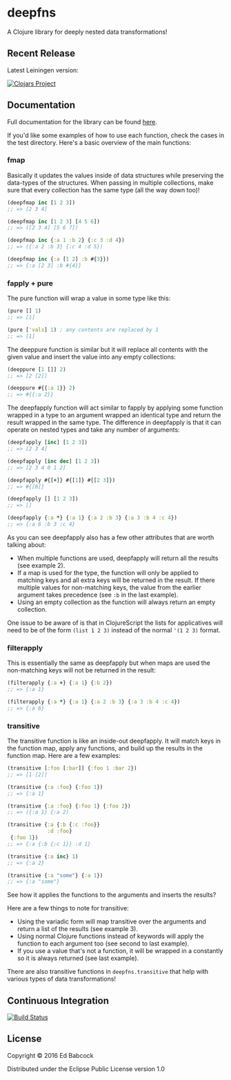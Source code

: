 # deepfns

A Clojure library for deeply nested data transformations!


## Recent Release
Latest Leiningen version:

[![Clojars Project](https://img.shields.io/clojars/v/com.greenyouse/deepfns.svg)](https://clojars.org/com.greenyouse/deepfns)


## Documentation

Full documentation for the library can be found [here](http://greenyouse.github.io/deepfns/index.html).

If you'd like some examples of how to use each function, check the cases
in the test directory. Here's a basic overview of the main functions:


### fmap

Basically it updates the values inside of data structures while
preserving the data-types of the structures. When passing in multiple
collections, make sure that every collection has the same type (all the
way down too)!

``` clj
(deepfmap inc [1 2 3])
;; => [2 3 4]

(deepfmap inc [1 2 3] [4 5 6])
;; => ([2 3 4] [5 6 7])

(deepfmap inc {:a 1 :b 2} {:c 3 :d 4})
;; => ({:a 2 :b 3} {:c 4 :d 5})

(deepfmap inc {:a [1 2] :b #{3}})
;; => {:a [2 3] :b #{4}}
```

### fapply + pure

The pure function will wrap a value in some type like this:

```clj
(pure [] 1) 
;; => [1]

(pure ['vals] 1) ; any contents are replaced by 1
;; => [1]
```

The deeppure function is similar but it will replace all contents with
the given value and insert the value into any empty collections:

```clj
(deeppure [1 []] 2)
;; => [2 [2]]

(deeppure #{{:a 1}} 2)
;; => #{{:a 2}}
```

The deepfapply function will act similar to fapply by applying some
function wrapped in a type to an argument wrapped an identical type and
return the result wrapped in the same type. The difference in deepfapply
is that it can operate on nested types and take any number of arguments:

```clj
(deepfapply [inc] [1 2 3])
;; => [2 3 4]

(deepfapply [inc dec] [1 2 3])
;; => [2 3 4 0 1 2]

(deepfapply #{[+]} #{[1]} #{[2 3]})
;; => #{[6]}

(deepfapply [] [1 2 3])
;; => []

(deepfapply {:a *} {:a 1} {:a 2 :b 3} {:a 3 :b 4 :c 4})
;; => {:a 6 :b 3 :c 4}
```

As you can see deepfapply also has a few other attributes that are worth
talking about:
- When multiple functions are used, deepfapply will return all the
  results (see example 2).
- If a map is used for the type, the function will only be applied to
  matching keys and all extra keys will be returned in the result. If
  there multiple values for non-matching keys, the value from the
  earlier argument takes precedence (see `:b` in the last example).
- Using an empty collection as the function will always return an empty
  collection.
  
One issue to be aware of is that in ClojureScript the lists for
applicatives will need to be of the form `(list 1 2 3)` instead of the
normal `'(1 2 3)` format.

### filterapply

This is essentially the same as deepfapply but when maps are used the
non-matching keys will not be returned in the result:

```clj
(filterapply {:a +} {:a 1} {:b 2})
;; => {:a 1}

(filterapply {:a *} {:a 1} {:a 2 :b 3} {:a 3 :b 4 :c 4})
;; => {:a 6}
```

### transitive

The transitive function is like an inside-out deepfapply. It will match
keys in the function map, apply any functions, and build up the results
in the function map. Here are a few examples:

```clj
(transitive [:foo [:bar]] {:foo 1 :bar 2})
;; => [1 [2]]

(transitive {:a :foo} {:foo 1})
;; => {:a 1}

(transitive {:a :foo} {:foo 1} {:foo 2})
;; => ({:a 1} {:a 2)

(transitive {:a {:b {:c :foo}}
             :d :foo}
 {:foo 1})
;; => {:a {:b {:c 1}} :d 1}

(transitive {:a inc} 1)
;; => {:a 2}

(transitive {:a "some"} {:a 1})
;; => {:a "some"}
```

See how it applies the functions to the arguments and inserts the
results?

Here are a few things to note for transitive:
- Using the variadic form will map transitive over the arguments and
  return a list of the results (see example 3).
- Using normal Clojure functions instead of keywords will apply the
  function to each argument too (see second to last example).
- If you use a value that's not a function, it will be wrapped in a
  constantly so it is always returned (see last example).
  
There are also transitive functions in `deepfns.transitive` that
help with various types of data transformations!

## Continuous Integration
[![Build Status](https://travis-ci.org/greenyouse/deepfns.svg?branch=master)](https://travis-ci.org/greenyouse/deepfns)

## License

Copyright © 2016 Ed Babcock

Distributed under the Eclipse Public License version 1.0
